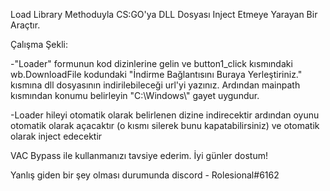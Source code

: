 Load Library Methoduyla CS:GO'ya DLL Dosyası Inject Etmeye Yarayan Bir Araçtır.

Çalışma Şekli:

-"Loader" formunun kod dizinlerine gelin ve button1_click kısmındaki  wb.DownloadFile kodundaki "İndirme Bağlantısını Buraya Yerleştiriniz." kısmına dll dosyasının indirilebileceği url'yi yazınız. Ardından mainpath kısmından konumu belirleyin "C:\\Windows\\" gayet uygundur.

-Loader hileyi otomatik olarak belirlenen dizine indirecektir ardından oyunu otomatik olarak açacaktır (o kısmı silerek bunu kapatabilirsiniz) ve otomatik olarak inject edecektir

VAC Bypass ile kullanmanızı tavsiye ederim. İyi günler dostum!

Yanlış giden bir şey olması durumunda discord - Rolesional#6162
